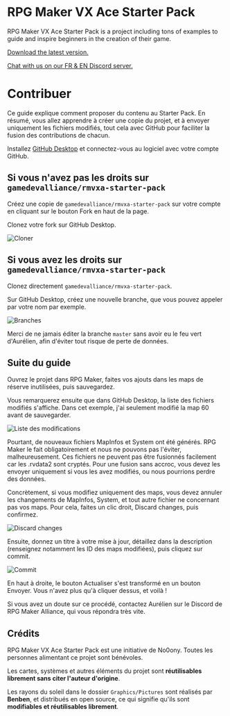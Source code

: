 # RPG Maker VX Ace Starter Pack

RPG Maker VX Ace Starter Pack is a project including tons of examples to guide and inspire beginners in the creation of their game.

[Download the latest version.](https://gamedevalliance.itch.io/starterpack)

[Chat with us on our FR & EN Discord server.](https://discord.gg/RrBppaj)

# Contribuer

Ce guide explique comment proposer du contenu au Starter Pack. En résumé, vous allez apprendre à créer une copie du projet, et à envoyer uniquement les fichiers modifiés, tout cela avec GitHub pour faciliter la fusion des contributions de chacun.

Installez [GitHub Desktop](https://desktop.github.com/) et connectez-vous au logiciel avec votre compte GitHub.

## Si vous n'avez pas les droits sur `gamedevalliance/rmvxa-starter-pack`

Créez une copie de `gamedevalliance/rmvxa-starter-pack` sur votre compte en cliquant sur le bouton Fork en haut de la page.

Clonez votre fork sur GitHub Desktop.

![Cloner](https://i.imgur.com/OjORmKq.png)

## Si vous avez les droits sur `gamedevalliance/rmvxa-starter-pack`

Clonez directement `gamedevalliance/rmvxa-starter-pack`.

Sur GitHub Desktop, créez une nouvelle branche, que vous pouvez appeler par votre nom par exemple.

![Branches](https://i.imgur.com/Fq6Tt0f.png)

Merci de ne jamais éditer la branche `master` sans avoir eu le feu vert d'Aurélien, afin d'éviter tout risque de perte de données.

## Suite du guide

Ouvrez le projet dans RPG Maker, faites vos ajouts dans les maps de réserve inutilisées, puis sauvegardez.

Vous remarquerez ensuite que dans GitHub Desktop, la liste des fichiers modifiés s'affiche. Dans cet exemple, j'ai seulement modifié la map 60 avant de sauvegarder.

![Liste des modifications](https://i.imgur.com/0tXhVxn.png)

Pourtant, de nouveaux fichiers MapInfos et System ont été générés. RPG Maker le fait obligatoirement et nous ne pouvons pas l'éviter, malheureusement. Ces fichiers ne peuvent pas être fusionnés facilement car les .rvdata2 sont cryptés. Pour une fusion sans accroc, vous devez les envoyer uniquement si vous les avez modifiés, ou nous pourrions perdre des données.

Concrètement, si vous modifiez uniquement des maps, vous devez annuler les changements de MapInfos, System, et tout autre fichier ne concernant pas vos maps. Pour cela, faites un clic droit, Discard changes, puis confirmez.

![Discard changes](https://i.imgur.com/Z3y1EoS.png)

Ensuite, donnez un titre à votre mise à jour, détaillez dans la description (renseignez notamment les ID des maps modifiées), puis cliquez sur commit.

![Commit](https://i.imgur.com/Hc0xwNY.png)

En haut à droite, le bouton Actualiser s'est transformé en un bouton Envoyer. Vous n'avez plus qu'à cliquer dessus, et voilà !

Si vous avez un doute sur ce procédé, contactez Aurélien sur le Discord de RPG Maker Alliance, qui vous répondra très vite.

## Crédits

RPG Maker VX Ace Starter Pack est une initiative de No0ony. Toutes les personnes alimentant ce projet sont bénévoles.

Les cartes, systèmes et autres éléments du projet sont **réutilisables librement sans citer l'auteur d'origine**.

Les rayons du soleil dans le dossier `Graphics/Pictures` sont réalisés par **Benben**, et distribués en open source, ce qui signifie qu'ils sont **modifiables et réutilisables librement**.
